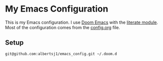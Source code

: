 # My Emacs Configuration

This is my Emacs configuration. I use [Doom Emacs][doom] with the [literate module][literate]. Most of the configuration comes from the [config.org](config.org) file.

## Setup

``` shell
git@github.com:albertsj1/emacs_config.git ~/.doom.d
```


[doom]: https://github.com/doomemacs/doomemacs
[literate]: https://docs.doomemacs.org/latest/modules/config/literate/
